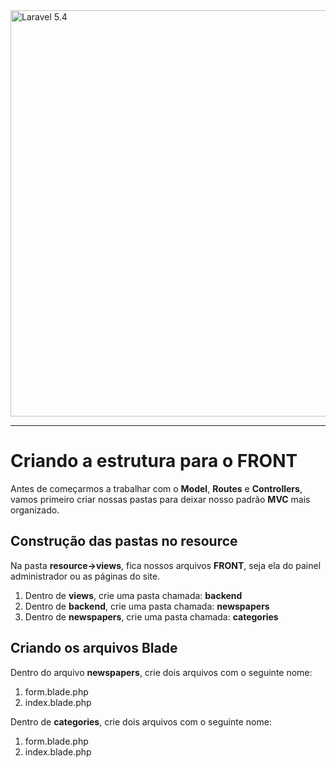 <img src="http://i.imgur.com/TIlFmyE.png" alt="Laravel 5.4" width="650px">

<hr>

# Criando a estrutura para o FRONT

Antes de começarmos a trabalhar com o **Model**, **Routes** e **Controllers**, vamos primeiro criar nossas pastas para deixar nosso padrão **MVC** mais organizado.

## Construção das pastas no resource

Na pasta **resource->views**, fica nossos arquivos **FRONT**, seja ela do painel administrador ou as páginas do site.

1. Dentro de **views**, crie uma pasta chamada: **backend**
2. Dentro de **backend**, crie uma pasta chamada: **newspapers**
3. Dentro de **newspapers**, crie uma pasta chamada: **categories**

## Criando os arquivos Blade

Dentro do arquivo **newspapers**, crie dois arquivos com o seguinte nome:

1. form.blade.php
2. index.blade.php

Dentro de **categories**, crie dois arquivos com o seguinte nome:

1. form.blade.php
2. index.blade.php
